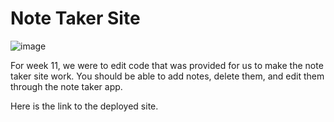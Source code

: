 # Note Taker Site

![image](https://user-images.githubusercontent.com/104536689/190879994-85937197-d73f-417e-a602-78ec30434139.png)

For week 11, we were to edit code that was provided for us to make the note taker site work. You should be able to add notes, delete them, and edit them through the note taker app.

Here is the link to the deployed site.
